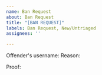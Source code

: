```yaml
---
name: Ban Request
about: Ban Request
title: "[BAN REQUEST]"
labels: Ban Request, New/Untriaged
assignees: ''

---
```


Offender's username:
Reason:

Proof:
